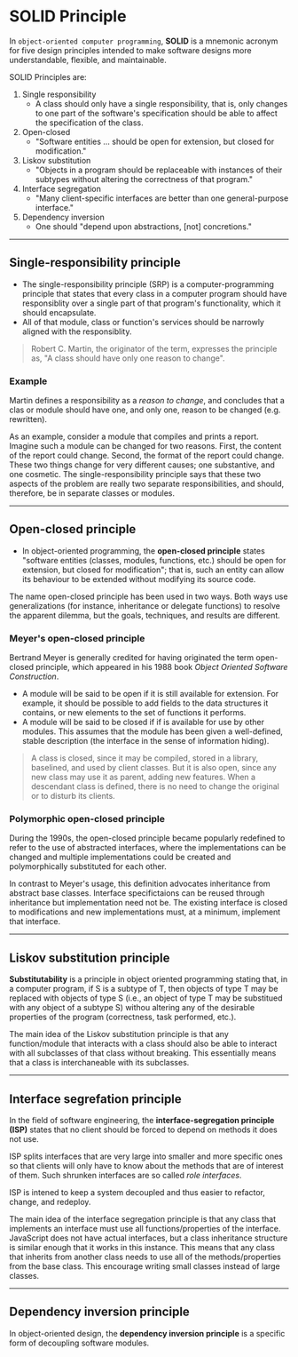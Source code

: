 # SOLID Principle

In `object-oriented computer programming`, **SOLID** is a mnemonic acronym for five design principles intended to make software designs more understandable, flexible, and maintainable. 

SOLID Principles are:
1. Single responsibility
	- A class should only have a single responsibility, that is, only changes to one part of the software's specification should be able to affect the specification of the class.
2. Open-closed
	- "Software entities ... should be open for extension, but closed for modification."
3. Liskov substitution
	- "Objects in a program should be replaceable with instances of their subtypes without altering the correctness of that program."
4. Interface segregation
	- "Many client-specific interfaces are better than one general-purpose interface."
5. Dependency inversion
	- One should "depend upon abstractions, [not] concretions."

---

## Single-responsibility principle
- The single-responsibility principle (SRP) is a computer-programming principle that states that every class in a computer program should have responsiblity over a single part of that program's functionality, which it should encapsulate.
- All of that module, class or function's services should be narrowly aligned with the responsiblity.

> Robert C. Martin, the originator of the term, expresses the principle as, "A class should have only one reason to change".

### Example
Martin defines a responsibility as a *reason to change*, and concludes that a clas or module should have one, and only one, reason to be changed (e.g. rewritten). 

As an example, consider a module that compiles and prints a report. Imagine such a module can be changed for two reasons. First, the content of the report could change. Second, the format of the report could change. These two things change for very different causes; one substantive, and one cosmetic. The single-responsibility principle says that these two aspects of the problem are really two separate responsibilities, and should, therefore, be in separate classes or modules.

---

## Open-closed principle
- In object-oriented programming, the **open-closed principle** states "software entities (classes, modules, functions, etc.) should be open for extension, but closed for modification"; that is, such an entity can allow its behaviour to be extended without modifying its source code.

The name open-closed principle has been used in two ways. Both ways use generalizations (for instance, inheritance or delegate functions) to resolve the apparent dilemma, but the goals, techniques, and results are different.

### Meyer's open-closed principle
Bertrand Meyer is generally credited for having originated the term open-closed principle, which appeared in his 1988 book *Object Oriented Software Construction*.
- A module will be said to be open if it is still available for extension. For example, it should be possible to add fields to the data structures it contains, or new elements to the set of functions it performs.
- A module will be said to be closed if if is available for use by other modules. This assumes that the module has been given a well-defined, stable description (the interface in the sense of information hiding).

> A class is closed, since it may be compiled, stored in a library, baselined, and used by client classes. But it is also open, since any new class may use it as parent, adding new features. When a descendant class is defined, there is no need to change the original or to disturb its clients.

### Polymorphic open-closed principle
During the 1990s, the open-closed principle became popularly redefined to refer to the use of abstracted interfaces, where the implementations can be changed and multiple implementations could be created and polymorphically substituted for each other.

In contrast to Meyer's usage, this definition advocates inheritance from abstract base classes. Interface specifictaions can be reused through inheritance but implementation need not be. The existing interface is closed to modifications and new implementations must, at a minimum, implement that interface.

---

## Liskov substitution principle
**Substitutability** is a principle in object oriented programming stating that, in a computer program, if S is a subtype of T, then objects of type T may be replaced with objects of type S (i.e., an object of type T may be substitued with any object of a subtype S) withou altering any of the desirable properties of the program (correctness, task performed, etc.).

The main idea of the Liskov substitution principle is that any function/module that interacts with a class should also be able to interact with all subclasses of that class without breaking. This essentially means that a class is interchaneable with its subclasses.

---

## Interface segrefation principle
In the field of software engineering, the **interface-segregation principle (ISP)** states that no client should be forced to depend on methods it does not use. 

ISP splits interfaces that are very large into smaller and more specific ones so that clients will only have to know about the methods that are of interest of them. Such shrunken interfaces are so called *role interfaces*.

ISP is intened to keep a system decoupled and thus easier to refactor, change, and redeploy.

The main idea of the interface segregation principle is that any class that implements an interface must use all functions/properties of the interface. JavaScript does not have actual interfaces, but a class inheritance structure is similar enough that it works in this instance. This means that any class that inherits from another class needs to use all of the methods/properties from the base class. This encourage writing small classes instead of large classes.

---

## Dependency inversion principle
In object-oriented design, the **dependency inversion principle** is a specific form of decoupling software modules.

